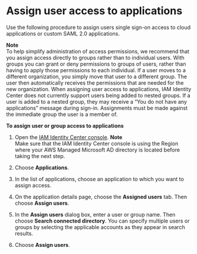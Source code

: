 # Assign user access to applications<a name="assignuserstoapp"></a>

Use the following procedure to assign users single sign\-on access to cloud applications or custom SAML 2\.0 applications\.

**Note**  
To help simplify administration of access permissions, we recommend that you assign access directly to groups rather than to individual users\. With groups you can grant or deny permissions to groups of users, rather than having to apply those permissions to each individual\. If a user moves to a different organization, you simply move that user to a different group\. The user then automatically receives the permissions that are needed for the new organization\.
When assigning user access to applications, IAM Identity Center does not currently support users being added to nested groups\. If a user is added to a nested group, they may receive a “You do not have any applications” message during sign\-in\. Assignments must be made against the immediate group the user is a member of\.

**To assign user or group access to applications**

1. Open the [IAM Identity Center console](https://console.aws.amazon.com/singlesignon)\.
**Note**  
Make sure that the IAM Identity Center console is using the Region where your AWS Managed Microsoft AD directory is located before taking the next step\.

1. Choose **Applications**\.

1. In the list of applications, choose an application to which you want to assign access\. 

1. On the application details page, choose the **Assigned users** tab\. Then choose **Assign users**\.

1. In the **Assign users** dialog box, enter a user or group name\. Then choose **Search connected directory**\. You can specify multiple users or groups by selecting the applicable accounts as they appear in search results\. 

1. Choose **Assign users**\.